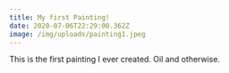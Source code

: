 ```yaml
---
title: My first Painting!
date: 2020-07-06T22:29:00.362Z
image: /img/uploads/painting1.jpeg
---
```

This is the first painting I ever created. Oil and otherwise.
